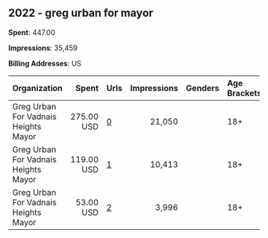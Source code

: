 ## 2022 - greg urban for mayor 
**Spent**: 447.00

**Impressions**: 35,459

**Billing Addresses**: US

|Organization|Spent|Urls|Impressions|Genders|Age Brackets|Country Codes|
|:---|---:|:---|---:|:---|:---|:---|
|Greg Urban For Vadnais Heights Mayor|275.00 USD|[0](https://www.snap.com/political-ads/asset/5d4f4b6852fb2e78f09df0bd6dede0a3efc902e6e0f06d75699a7f84eb150598?mediaType=jpeg)|21,050||18+|united states|
|Greg Urban For Vadnais Heights Mayor|119.00 USD|[1](https://www.snap.com/political-ads/asset/80ae3555623f76abf39d486398090fe2f2f6b37ac222f63f6dd1bbd03573ec64?mediaType=jpeg)|10,413||18+|united states|
|Greg Urban For Vadnais Heights Mayor|53.00 USD|[2](https://www.snap.com/political-ads/asset/103e6318b1c5873602bd21010a6b52e0421cd8c4a96ee59585e68edd8a9143b0?mediaType=jpeg)|3,996||18+|united states|
